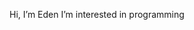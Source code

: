 Hi, I’m Eden
I’m interested in programming

<!---
Eden-8989/Eden-8989 is a ✨ special ✨ repository because its `README.md` (this file) appears on your GitHub profile.
You can click the Preview link to take a look at your changes.
--->
